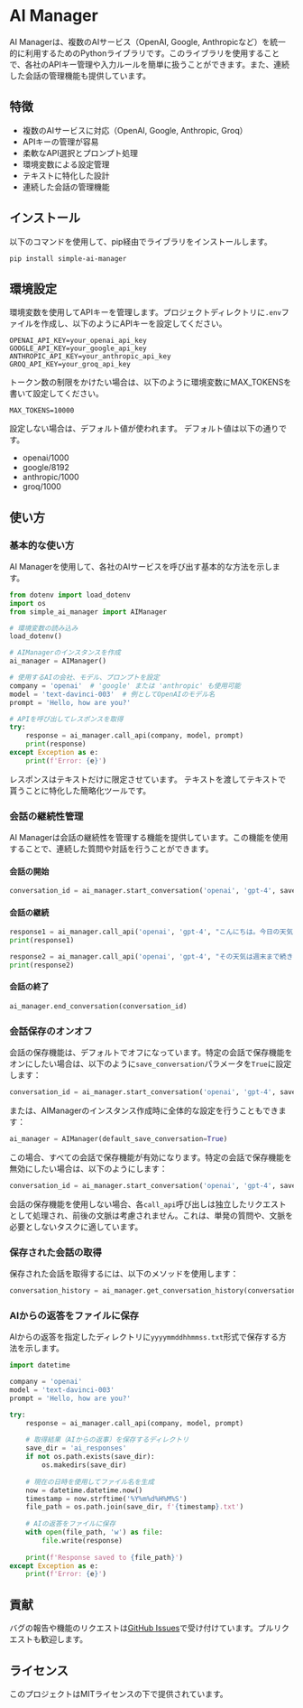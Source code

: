 # AI Manager

AI Managerは、複数のAIサービス（OpenAI, Google, Anthropicなど）を統一的に利用するためのPythonライブラリです。このライブラリを使用することで、各社のAPIキー管理や入力ルールを簡単に扱うことができます。また、連続した会話の管理機能も提供しています。

## 特徴

- 複数のAIサービスに対応（OpenAI, Google, Anthropic, Groq）
- APIキーの管理が容易
- 柔軟なAPI選択とプロンプト処理
- 環境変数による設定管理
- テキストに特化した設計
- 連続した会話の管理機能

## インストール

以下のコマンドを使用して、pip経由でライブラリをインストールします。

```bash
pip install simple-ai-manager
```

## 環境設定

環境変数を使用してAPIキーを管理します。プロジェクトディレクトリに`.env`ファイルを作成し、以下のようにAPIキーを設定してください。

```env
OPENAI_API_KEY=your_openai_api_key
GOOGLE_API_KEY=your_google_api_key
ANTHROPIC_API_KEY=your_anthropic_api_key
GROQ_API_KEY=your_groq_api_key
```

トークン数の制限をかけたい場合は、以下のように環境変数にMAX_TOKENSを書いて設定してください。

```env
MAX_TOKENS=10000
```
設定しない場合は、デフォルト値が使われます。
デフォルト値は以下の通りです。
- openai/1000
- google/8192
- anthropic/1000
- groq/1000

## 使い方

### 基本的な使い方

AI Managerを使用して、各社のAIサービスを呼び出す基本的な方法を示します。

```python
from dotenv import load_dotenv
import os
from simple_ai_manager import AIManager

# 環境変数の読み込み
load_dotenv()

# AIManagerのインスタンスを作成
ai_manager = AIManager()

# 使用するAIの会社、モデル、プロンプトを設定
company = 'openai'  # 'google' または 'anthropic' も使用可能
model = 'text-davinci-003'  # 例としてOpenAIのモデル名
prompt = 'Hello, how are you?'

# APIを呼び出してレスポンスを取得
try:
    response = ai_manager.call_api(company, model, prompt)
    print(response)
except Exception as e:
    print(f'Error: {e}')
```

レスポンスはテキストだけに限定させています。
テキストを渡してテキストで貰うことに特化した簡略化ツールです。

### 会話の継続性管理

AI Managerは会話の継続性を管理する機能を提供しています。この機能を使用することで、連続した質問や対話を行うことができます。

#### 会話の開始

```python
conversation_id = ai_manager.start_conversation('openai', 'gpt-4', save_conversation=True)
```

#### 会話の継続

```python
response1 = ai_manager.call_api('openai', 'gpt-4', "こんにちは。今日の天気について教えてください。", conversation_id)
print(response1)

response2 = ai_manager.call_api('openai', 'gpt-4', "その天気は週末まで続きますか？", conversation_id)
print(response2)
```

#### 会話の終了

```python
ai_manager.end_conversation(conversation_id)
```

### 会話保存のオンオフ

会話の保存機能は、デフォルトでオフになっています。特定の会話で保存機能をオンにしたい場合は、以下のように`save_conversation`パラメータを`True`に設定します：

```python
conversation_id = ai_manager.start_conversation('openai', 'gpt-4', save_conversation=True)
```

または、AIManagerのインスタンス作成時に全体的な設定を行うこともできます：

```python
ai_manager = AIManager(default_save_conversation=True)
```

この場合、すべての会話で保存機能が有効になります。特定の会話で保存機能を無効にしたい場合は、以下のようにします：

```python
conversation_id = ai_manager.start_conversation('openai', 'gpt-4', save_conversation=False)
```

会話の保存機能を使用しない場合、各`call_api`呼び出しは独立したリクエストとして処理され、前後の文脈は考慮されません。これは、単発の質問や、文脈を必要としないタスクに適しています。

### 保存された会話の取得

保存された会話を取得するには、以下のメソッドを使用します：

```python
conversation_history = ai_manager.get_conversation_history(conversation_id)
```

### AIからの返答をファイルに保存

AIからの返答を指定したディレクトリに`yyyymmddhhmmss.txt`形式で保存する方法を示します。

```python
import datetime

company = 'openai'
model = 'text-davinci-003'
prompt = 'Hello, how are you?'

try:
    response = ai_manager.call_api(company, model, prompt)
    
    # 取得結果（AIからの返事）を保存するディレクトリ
    save_dir = 'ai_responses'
    if not os.path.exists(save_dir):
        os.makedirs(save_dir)
    
    # 現在の日時を使用してファイル名を生成
    now = datetime.datetime.now()
    timestamp = now.strftime('%Y%m%d%H%M%S')
    file_path = os.path.join(save_dir, f'{timestamp}.txt')
    
    # AIの返答をファイルに保存
    with open(file_path, 'w') as file:
        file.write(response)
    
    print(f'Response saved to {file_path}')
except Exception as e:
    print(f'Error: {e}')
```

## 貢献

バグの報告や機能のリクエストは[GitHub Issues](https://github.com/555happy/AI_Manager/issues)で受け付けています。プルリクエストも歓迎します。

## ライセンス

このプロジェクトはMITライセンスの下で提供されています。